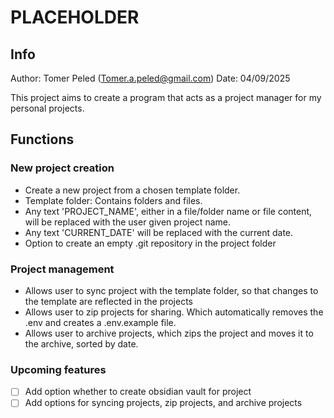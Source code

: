 # PLACEHOLDER

## Info
Author: Tomer Peled (Tomer.a.peled@gmail.com)
Date: 04/09/2025

This project aims to create a program that acts as a project manager for my personal projects.

## Functions

### New project creation
- Create a new project from a chosen template folder.
- Template folder: Contains folders and files.
- Any text 'PROJECT_NAME', either in a file/folder name or file content, will be replaced with the user given project name.
- Any text 'CURRENT_DATE' will be replaced with the current date.
- Option to create an empty .git repository in the project folder

### Project management
- Allows user to sync project with the template folder, so that changes to the template are reflected in the projects
- Allows user to zip projects for sharing. Which automatically removes the .env and creates a .env.example file. 
- Allows user to archive projects, which zips the project and moves it to the archive, sorted by date.

### Upcoming features
- [ ] Add option whether to create obsidian vault for project
- [ ] Add options for syncing projects, zip projects, and archive projects